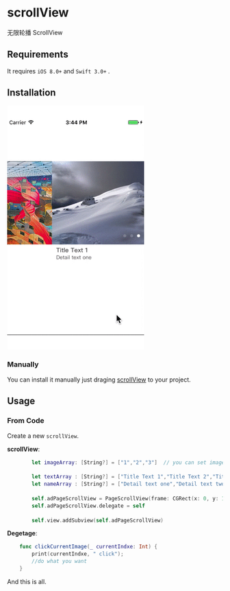 # scrollView
无限轮播 ScrollView

## Requirements

It requires `iOS 8.0+`  and `Swift 3.0+` .


## Installation

![Example](scrollView/3.gif)
### Manually

You can install it manually just draging [scrollView](https://github.com/Memory2014/scrollView) to your project. 

## Usage


### From Code

Create a new `scrollView`.

**scrollView**:
```swift
        let imageArray: [String?] = ["1","2","3"]  // you can set image url, then modify the function setScrollViewOfImage
        
        let textArray : [String?] = ["Title Text 1","Title Text 2","Title Text 3"]
        let nameArray : [String?] = ["Detail text one","Detail text two","Detail text three"]
        
        self.adPageScrollView = PageScrollView(frame: CGRect(x: 0, y: 100, width: self.view.frame.size.width, height: self.view.frame.size.width*3/5 + 40 ), imageArray: imageArray, textArray: textArray, nameArray: nameArray)
        self.adPageScrollView.delegate = self
        
        self.view.addSubview(self.adPageScrollView)
```

**Degetage**:
```swift
    func clickCurrentImage(_ currentIndxe: Int) {
        print(currentIndxe, " click"); 
        //do what you want 
    }

```
And this is all.

